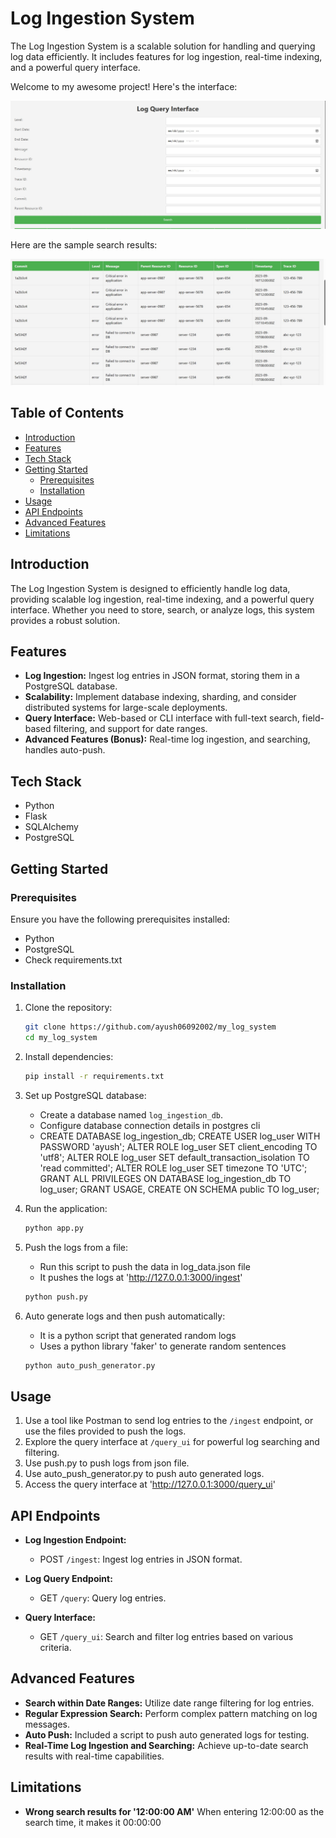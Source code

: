 # Log Ingestion System

The Log Ingestion System is a scalable solution for handling and querying log data efficiently. It includes features for log ingestion, real-time indexing, and a powerful query interface.

Welcome to my awesome project! Here's the interface:

![Query Interface](images/query_interface.jpg)

Here are the sample search results:

![Query Results](images/query_Result.jpg)

## Table of Contents

- [Introduction](#introduction)
- [Features](#features)
- [Tech Stack](#tech-stack)
- [Getting Started](#getting-started)
  - [Prerequisites](#prerequisites)
  - [Installation](#installation)
- [Usage](#usage)
- [API Endpoints](#api-endpoints)
- [Advanced Features](#advanced-features)
- [Limitations](#limitations)

## Introduction

The Log Ingestion System is designed to efficiently handle log data, providing scalable log ingestion, real-time indexing, and a powerful query interface. Whether you need to store, search, or analyze logs, this system provides a robust solution.

## Features

- **Log Ingestion:** Ingest log entries in JSON format, storing them in a PostgreSQL database.
- **Scalability:** Implement database indexing, sharding, and consider distributed systems for large-scale deployments.
- **Query Interface:** Web-based or CLI interface with full-text search, field-based filtering, and support for date ranges.
- **Advanced Features (Bonus):** Real-time log ingestion, and searching, handles auto-push.

## Tech Stack

- Python
- Flask
- SQLAlchemy
- PostgreSQL

## Getting Started

### Prerequisites

Ensure you have the following prerequisites installed:

- Python
- PostgreSQL
- Check requirements.txt

### Installation

1. Clone the repository:

    ```bash
    git clone https://github.com/ayush06092002/my_log_system
    cd my_log_system
    ```

2. Install dependencies:

    ```bash
    pip install -r requirements.txt
    ```

3. Set up PostgreSQL database:

    - Create a database named `log_ingestion_db`.
    - Configure database connection details in postgres cli
    -   CREATE DATABASE log_ingestion_db;
        CREATE USER log_user WITH PASSWORD 'ayush';
        ALTER ROLE log_user SET client_encoding TO 'utf8';
        ALTER ROLE log_user SET default_transaction_isolation TO 'read committed';
        ALTER ROLE log_user SET timezone TO 'UTC';
        GRANT ALL PRIVILEGES ON DATABASE log_ingestion_db TO log_user;
        GRANT USAGE, CREATE ON SCHEMA public TO log_user;


4. Run the application:

    ```bash
    python app.py
    ```
5. Push the logs from a file:

    - Run this script to push the data in log_data.json file
    - It pushes the logs at 'http://127.0.0.1:3000/ingest'

    ```bash
    python push.py
    ```

6. Auto generate logs and then push automatically:

    - It is a python script that generated random logs
    - Uses a python library 'faker' to generate random sentences

    ```bash
    python auto_push_generator.py
    ```


## Usage

1. Use a tool like Postman to send log entries to the `/ingest` endpoint, or use the files provided to push the logs.
2. Explore the query interface at `/query_ui` for powerful log searching and filtering.
3. Use push.py to push logs from json file.
4. Use auto_push_generator.py to push auto generated logs.
5. Access the query interface at 'http://127.0.0.1:3000/query_ui'


## API Endpoints

- **Log Ingestion Endpoint:**
  - POST `/ingest`: Ingest log entries in JSON format.

- **Log Query Endpoint:**
  - GET `/query`: Query log entries.

- **Query Interface:**
  - GET `/query_ui`: Search and filter log entries based on various criteria.

## Advanced Features

- **Search within Date Ranges:** Utilize date range filtering for log entries.
- **Regular Expression Search:** Perform complex pattern matching on log messages.
- **Auto Push:** Included a script to push auto generated logs for testing.
- **Real-Time Log Ingestion and Searching:** Achieve up-to-date search results with real-time capabilities.

## Limitations

- **Wrong search results for '12:00:00 AM'** When entering 12:00:00 as the search time, it makes it 00:00:00